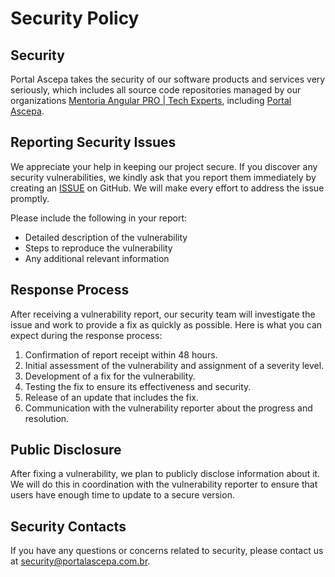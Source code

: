 <!-- BEGIN Portal Ascepa SECURITY.MD V0.0.9 BLOCK -->

# Security Policy

## Security

Portal Ascepa takes the security of our software products and services very seriously, which includes all source code repositories managed by our organizations [Mentoria Angular PRO | Tech Experts](https://techexperts.pro/), including [Portal Ascepa](https://github.com/techexpertspro/portal-ascepa).

## Reporting Security Issues

We appreciate your help in keeping our project secure. If you discover any security vulnerabilities, we kindly ask that you report them immediately by creating an [ISSUE](https://github.com/techexpertspro/portal-ascepa/issues/new/choose) on GitHub. We will make every effort to address the issue promptly.

Please include the following in your report:

- Detailed description of the vulnerability
- Steps to reproduce the vulnerability
- Any additional relevant information

## Response Process

After receiving a vulnerability report, our security team will investigate the issue and work to provide a fix as quickly as possible. Here is what you can expect during the response process:

1. Confirmation of report receipt within 48 hours.
2. Initial assessment of the vulnerability and assignment of a severity level.
3. Development of a fix for the vulnerability.
4. Testing the fix to ensure its effectiveness and security.
5. Release of an update that includes the fix.
6. Communication with the vulnerability reporter about the progress and resolution.

## Public Disclosure

After fixing a vulnerability, we plan to publicly disclose information about it. We will do this in coordination with the vulnerability reporter to ensure that users have enough time to update to a secure version.

## Security Contacts

If you have any questions or concerns related to security, please contact us at [security@portalascepa.com.br](mailto:security@portalascepa.com.br).

<!-- END Portal-Ascepa SECURITY.MD BLOCK -->
